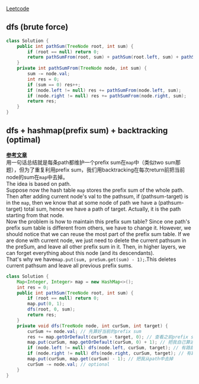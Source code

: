 [Leetcode](https://leetcode.com/problems/path-sum-iii/)

## dfs (brute force)
```java
class Solution {
    public int pathSum(TreeNode root, int sum) {
        if (root == null) return 0;
        return pathSumFrom(root, sum) + pathSum(root.left, sum) + pathSum(root.right, sum);
    }
    private int pathSumFrom(TreeNode node, int sum) {
        sum -= node.val;
        int res = 0;
        if (sum == 0) res++;
        if (node.left != null) res += pathSumFrom(node.left, sum);
        if (node.right != null) res += pathSumFrom(node.right, sum);
        return res;
    }
}
```

## dfs + hashmap(prefix sum) + backtracking (optimal)
[**参考文章**](https://leetcode.com/problems/path-sum-iii/discuss/91878/17-ms-O(n)-java-Prefix-sum-method)\
用一句话总结就是每条path都维护一个prefix sum在`map`中（类似two sum那题），但为了重复利用prefix sum，我们用backtracking在每次return前把当前node的sum在`map`中去掉。\
The idea is based on path.\
Suppose now the hash table `map` stores the prefix sum of the whole path. Then after adding current node's val to the pathsum, if (pathsum-target) is in the `map`, then we know that at some node of path we have a (pathsum-target) total sum, hence we have a path of target. Actually, it is the path starting from that node.\
Now the problem is how to maintain this prefix sum table? Since one path's prefix sum table is different from others, we have to change it. However, we should notice that we can reuse the most part of the prefix sum table. If we are done with current node, we just need to delete the current pathsum in the preSum, and leave all other prefix sum in it. Then, in higher layers, we can forget everything about this node (and its descendants).\
That's why we have`map.put(sum, preSum.get(sum) - 1);`.This deletes current pathsum and leave all previous prefix sums.
```java
class Solution {
    Map<Integer, Integer> map = new HashMap<>();
    int res = 0;
    public int pathSum(TreeNode root, int sum) {
        if (root == null) return 0;
        map.put(0, 1);
        dfs(root, 0, sum);
        return res;
    }
    private void dfs(TreeNode node, int curSum, int target) {
        curSum += node.val; // 先算好当前的prefix sum
        res += map.getOrDefault(curSum - target, 0); // 查看之前prefix sum有几个加上target等于我
        map.put(curSum, map.getOrDefault(curSum, 0) + 1); // 把我自己算进path
        if (node.left != null) dfs(node.left, curSum, target); // 有路就去左孩子
        if (node.right != null) dfs(node.right, curSum, target); // 有路就去右孩子
        map.put(curSum, map.get(curSum) - 1); // 把我从path中去掉
        curSum -= node.val; // optional
    }
}
```
